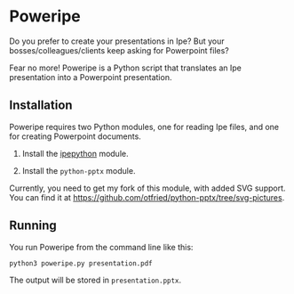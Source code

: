 # Poweripe

Do you prefer to create your presentations in Ipe?  But your
bosses/colleagues/clients keep asking for Powerpoint files?

Fear no more!  Poweripe is a Python script that translates an Ipe
presentation into a Powerpoint presentation.


## Installation

Poweripe requires two Python modules, one for reading Ipe files, and
one for creating Powerpoint documents.

1. Install the [ipepython](https://github.com/otfried/ipe-tools/tree/python3/ipepython) module.

2. Install the `python-pptx` module.

Currently, you need to get my fork of this module, with added SVG
support.  You can find it at
https://github.com/otfried/python-pptx/tree/svg-pictures.

<!--
It requires the python-pptx module, which you can install with
```
pip3 install python-pptx
```
(See https://python-pptx.readthedocs.io/ for details.)
-->

## Running

You run Poweripe from the command line like this:
```
python3 poweripe.py presentation.pdf
```

The output will be stored in `presentation.pptx`.

